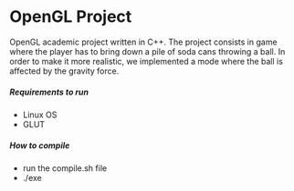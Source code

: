 # OpenGL Project

OpenGL academic project written in C++.
The project consists in game where the player has to bring down a pile of soda cans throwing a ball. In order to make it more realistic, we implemented a mode where the ball is affected by the gravity force. 

##### Requirements to run 
  - Linux OS
  - GLUT

##### How to compile

  - run the compile.sh file
  - ./exe
